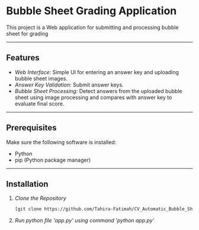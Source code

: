# Bubble Sheet Grading Application

This project is a Web application for submitting and processing bubble sheet for grading

---

## Features
- *Web Interface:* Simple UI for entering an answer key and uploading bubble sheet images.
- *Answer Key Validation:* Submit answer keys.
- *Bubble Sheet Processing:* Detect answers from the uploaded bubble sheet using image processing and compares with answer key to evaluate final score.

---

## Prerequisites

Make sure the following software is installed:
- Python 
- pip (Python package manager)

---

## Installation

1. *Clone the Repository*
   ```bash
   [git clone https://github.com/Tahira-Fatimah/CV_Automatic_Bubble_Sheet_Grading.git]
2. *Run python file 'app.py' using command 'python app.py'*
